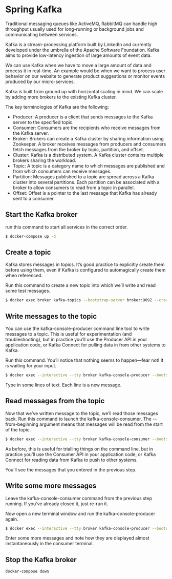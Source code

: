 # Spring Kafka

Traditional messaging queues like ActiveMQ, RabbitMQ can handle high throughput usually used for long-running or background jobs and communicating between services.

Kafka is a stream-processing platform built by LinkedIn and currently developed under the umbrella of the Apache Software Foundation. Kafka aims to provide low-latency ingestion of large amounts of event data.

We can use Kafka when we have to move a large amount of data and process it in real-time. An example would be when we want to process user behavior on our website to generate product suggestions or monitor events produced by our micro-services.

Kafka is built from ground up with horizontal scaling in mind. We can scale by adding more brokers to the existing Kafka cluster.

The key terminologies of Kafka are the following:

- Producer: A producer is a client that sends messages to the Kafka server to the specified topic.
- Consumer: Consumers are the recipients who receive messages from the Kafka server.
- Broker: Brokers can create a Kafka cluster by sharing information using Zookeeper. A broker receives messages from producers and consumers fetch messages from the broker by topic, partition, and offset.
- Cluster: Kafka is a distributed system. A Kafka cluster contains multiple brokers sharing the workload.
- Topic: A topic is a category name to which messages are published and from which consumers can receive messages.
- Partition: Messages published to a topic are spread across a Kafka cluster into several partitions. Each partition can be associated with a broker to allow consumers to read from a topic in parallel.
- Offset: Offset is a pointer to the last message that Kafka has already sent to a consumer.


## Start the Kafka broker

run this command to start all services in the correct order.

```bash
$ docker-compose up -d
```

## Create a topic

Kafka stores messages in topics. It’s good practice to explicitly create them before using them, even if Kafka is configured to automagically create them when referenced.

Run this command to create a new topic into which we’ll write and read some test messages.

```bash
$ docker exec broker kafka-topics --bootstrap-server broker:9092 --create --topic quickstart
```

## Write messages to the topic

You can use the kafka-console-producer command line tool to write messages to a topic. This is useful for experimentation (and troubleshooting), but in practice you’ll use the Producer API in your application code, or Kafka Connect for pulling data in from other systems to Kafka.

Run this command. You’ll notice that nothing seems to happen—fear not! It is waiting for your input.

```bash
$ docker exec --interactive --tty broker kafka-console-producer --bootstrap-server broker:9092 --topic quickstart
```

Type in some lines of text. Each line is a new message.

## Read messages from the topic

Now that we’ve written message to the topic, we’ll read those messages back. Run this command to launch the kafka-console-consumer. The --from-beginning argument means that messages will be read from the start of the topic.

```bash
$ docker exec --interactive --tty broker kafka-console-consumer --bootstrap-server broker:9092 --topic quickstart --from-beginning
```

As before, this is useful for trialling things on the command line, but in practice you’ll use the Consumer API in your application code, or Kafka Connect for reading data from Kafka to push to other systems.

You’ll see the messages that you entered in the previous step.

## Write some more messages

Leave the kafka-console-consumer command from the previous step running. If you’ve already closed it, just re-run it.

Now open a new terminal window and run the kafka-console-producer again.

```bash
$ docker exec --interactive --tty broker kafka-console-producer --bootstrap-server broker:9092 --topic quickstart
```

Enter some more messages and note how they are displayed almost instantaneously in the consumer terminal.

## Stop the Kafka broker

```bash
docker-compose down
```
